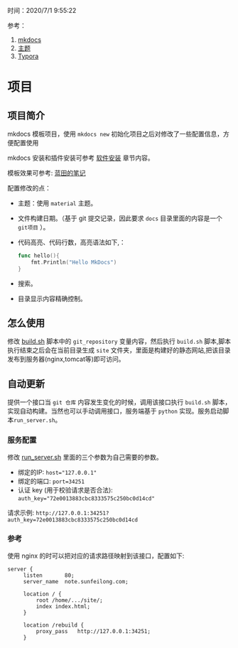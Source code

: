 时间：2020/7/1 9:55:22  

参考：

1. [mkdocs](https://www.mkdocs.org/)  
2. [主题](https://jamstackthemes.dev/ssg/mkdocs/)
3. [Typora](https://www.typora.io/)

# 项目
## 项目简介
mkdocs 模板项目，使用 `mkdocs new` 初始化项目之后对修改了一些配置信息，方便配置使用

mkdocs 安装和插件安装可参考 [软件安装](./软件安装.md) 章节内容。

模板效果可参考:  [蓝田的笔记](http://note.sunfeilong.com/)

配置修改的点：

* 主题：使用 `material` 主题。

* 文件构建日期。（基于 git 提交记录，因此要求 `docs` 目录里面的内容是一个 `git项目` ）。

* 代码高亮、代码行数，高亮语法如下,：

    ```go
    func hello(){
        fmt.Println("Hello MkDocs")
    }
    ```
    
* 搜索。

* 目录显示内容精确控制。

## 怎么使用

修改 [build.sh](./build.sh) 脚本中的 `git_repository` 变量内容，然后执行 `build.sh` 脚本,脚本执行结束之后会在当前目录生成 `site` 文件夹，里面是构建好的静态网站,把该目录发布到服务器(nginx,tomcat等)即可访问。

## 自动更新  
提供一个接口当 `git 仓库` 内容发生变化的时候，调用该接口执行 `build.sh` 脚本，实现自动构建。当然也可以手动调用接口，服务端基于 `python` 实现。服务启动脚本`run_server.sh`。

### 服务配置

修改 [run_server.sh](./run_server.sh) 里面的三个参数为自己需要的参数。

* 绑定的IP: `host="127.0.0.1"`
* 绑定的端口: `port=34251`
* 认证 key (用于校验请求是否合法): `auth_key="72e0013883cbc8333575c250bc0d14cd"`


请求示例: `http://127.0.0.1:34251?auth_key=72e0013883cbc8333575c250bc0d14cd`

### 参考 
使用 nginx 的时可以把对应的请求路径映射到该接口，配置如下:

```nginx
server {
     listen       80;
     server_name  note.sunfeilong.com;
     
     location / {
         root /home/.../site/;
         index index.html;
     }

     location /rebuild {
         proxy_pass   http://127.0.0.1:34251;
     }
```
